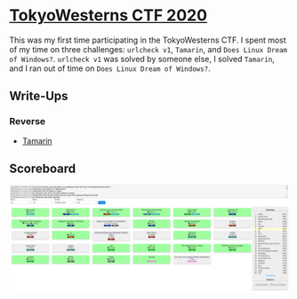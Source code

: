 # [TokyoWesterns CTF 2020](https://ctf.westerns.tokyo/)

This was my first time participating in the TokyoWesterns CTF. I spent most of my time on three challenges: `urlcheck v1`, `Tamarin`, and `Does Linux Dream of Windows?`. `urlcheck v1` was solved by someone else, I solved `Tamarin`, and I ran out of time on `Does Linux Dream of Windows?`.

## Write-Ups

### Reverse
* [Tamarin](/tamarin)

## Scoreboard

![scoreboard.png](images/scoreboard.png)
